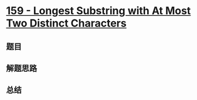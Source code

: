# [159 - Longest Substring with At Most Two Distinct Characters](https://leetcode.com/problems/longest-substring-with-at-most-two-distinct-characters/)

## 题目


## 解题思路


## 总结


